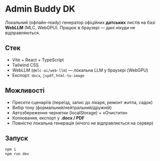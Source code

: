 # Admin Buddy DK

Локальний (офлайн-ready) генератор офіційних **датських** листів на базі **WebLLM** (MLC, WebGPU).
Працює в браузері — дані нікуди не відправляються.

## Стек

- Vite + React + TypeScript
- Tailwind CSS
- WebLLM (`@mlc-ai/web-llm`) — локальна LLM у браузері (WebGPU)
- Експорт: `docx`, `jspdf`, `html-to-image`

## Можливості

- Пресети сценаріїв (переїзд, запис до лікаря, ремонт житла, садок)
- Вибір тону (формальний/нейтральний/дружній)
- Автозбереження чернетки (localStorage) + «Очистити»
- Копіювання, експорт у **.docx / PDF**
- Повністю локальна генерація (нічого не відправляється на сервер)

## Запуск

```bash
npm i
npm run dev

```
